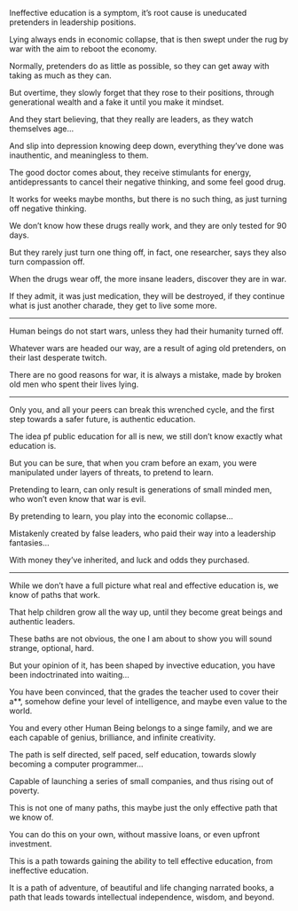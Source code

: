 Ineffective education is a symptom,
it’s root cause is uneducated pretenders in leadership positions.

Lying always ends in economic collapse,
that is then swept under the rug by war with the aim to reboot the economy.

Normally, pretenders do as little as possible,
so they can get away with taking as much as they can.

But overtime, they slowly forget that they rose to their positions,
through generational wealth and a fake it until you make it mindset.

And they start believing, that they really are leaders,
as they watch themselves age…

And slip into depression knowing deep down,
everything they’ve done was inauthentic, and meaningless to them.

The good doctor comes about, they receive stimulants for energy,
antidepressants to cancel their negative thinking, and some feel good drug.

It works for weeks maybe months, but there is no such thing,
as just turning off negative thinking.

We don’t know how these drugs really work,
and they are only tested for 90 days.

But they rarely just turn one thing off,
in fact, one researcher, says they also turn compassion off.

When the drugs wear off, the more insane leaders,
discover they are in war.

If they admit, it was just medication, they will be destroyed,
if they continue what is just another charade, they get to live some more.

---

Human beings do not start wars,
unless they had their humanity turned off.

Whatever wars are headed our way,
are a result of aging old pretenders, on their last desperate twitch.

There are no good reasons for war,
it is always a mistake, made by broken old men who spent their lives lying.

---

Only you, and all your peers can break this wrenched cycle,
and the first step towards a safer future, is authentic education.

The idea pf public education for all is new,
we still don’t know exactly what education is.

But you can be sure, that when you cram before an exam,
you were manipulated under layers of threats, to pretend to learn.

Pretending to learn, can only result is generations of small minded men,
who won’t even know that war is evil.

By pretending to learn,
you play into the economic collapse…

Mistakenly created by false leaders,
who paid their way into a leadership fantasies…

With money they’ve inherited,
and luck and odds they purchased.

---

While we don’t have a full picture what real and effective education is,
we know of paths that work.

That help children grow all the way up,
until they become great beings and authentic leaders.

These baths are not obvious,
the one I am about to show you will sound strange, optional, hard.

But your opinion of it, has been shaped by invective education,
you have been indoctrinated into waiting…

You have been convinced, that the grades the teacher used to cover their a**,
somehow define your level of intelligence, and maybe even value to the world.

You and every other Human Being belongs to a singe family,
and we are each capable of genius, brilliance, and infinite creativity.

The path is self directed, self paced, self education,
towards slowly becoming a computer programmer…

Capable of launching a series of small companies,
and thus rising out of poverty.

This is not one of many paths,
this maybe just the only effective path that we know of.

You can do this on your own, without massive loans,
or even upfront investment.

This is a path towards gaining the ability to tell effective education,
from ineffective education.

It is a path of adventure, of beautiful and life changing narrated books,
a path that leads towards intellectual independence, wisdom, and beyond.
